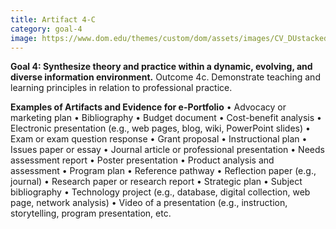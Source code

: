 ```yaml
---
title: Artifact 4-C
category: goal-4
image: https://www.dom.edu/themes/custom/dom/assets/images/CV_DUstacked_PMS295.png
---
```


**Goal 4: Synthesize theory and practice within a dynamic, evolving, and diverse information environment.**
Outcome 4c. Demonstrate teaching and learning principles in relation to professional practice.

**Examples of Artifacts and Evidence for e-Portfolio**
• Advocacy or marketing plan
• Bibliography
• Budget document
• Cost-benefit analysis
• Electronic presentation (e.g., web pages, blog, wiki, PowerPoint slides)
• Exam or exam question response
• Grant proposal
• Instructional plan
• Issues paper or essay
• Journal article or professional presentation
• Needs assessment report
• Poster presentation
• Product analysis and assessment
• Program plan
• Reference pathway
• Reflection paper (e.g., journal)
• Research paper or research report
• Strategic plan
• Subject bibliography
• Technology project (e.g., database, digital collection, web page, network analysis)
• Video of a presentation (e.g., instruction, storytelling, program presentation, etc.